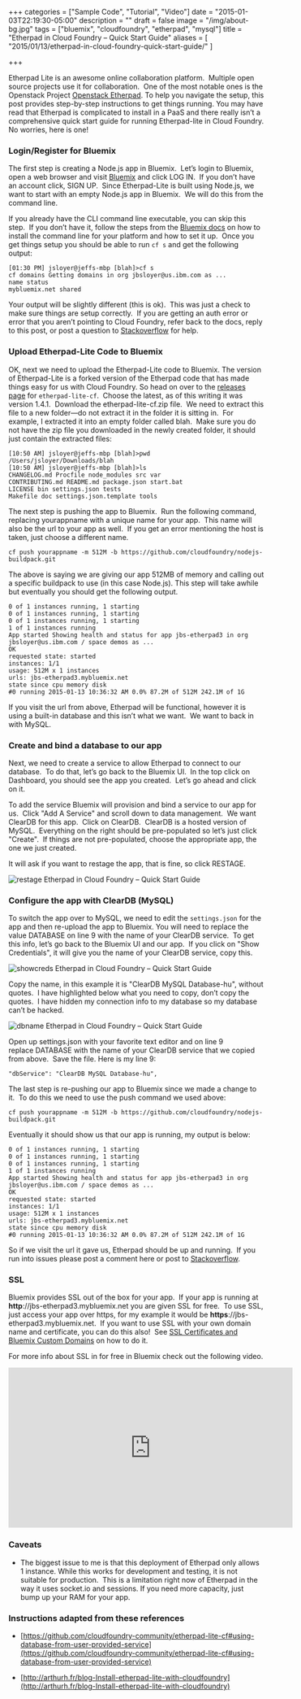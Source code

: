 +++
categories = ["Sample Code", "Tutorial", "Video"]
date = "2015-01-03T22:19:30-05:00"
description = ""
draft = false
image = "/img/about-bg.jpg"
tags = ["bluemix", "cloudfoundry", "etherpad", "mysql"]
title = "Etherpad in Cloud Foundry – Quick Start Guide"
aliases = [
    "2015/01/13/etherpad-in-cloud-foundry-quick-start-guide/"
]

+++

Etherpad Lite is an awesome online collaboration platform.  Multiple open source projects use it for collaboration.  One of the most notable ones is the Openstack Project [Openstack Etherpad](https://etherpad.openstack.org/). To help you navigate the setup, this post provides step-by-step instructions to get things running. You may have read that Etherpad is complicated to install in a PaaS and there really isn’t a comprehensive quick start guide for running Etherpad-lite in Cloud Foundry. No worries, here is one!
<!-- more -->


### Login/Register for Bluemix


The first step is creating a Node.js app in Bluemix.  Let’s login to Bluemix, open a web browser and visit [Bluemix](http://bluemix.net/) and click LOG IN.  If you don’t have an account click, SIGN UP.  Since Etherpad-Lite is built using Node.js, we want to start with an empty Node.js app in Bluemix.  We will do this from the command line.

If you already have the CLI command line executable, you can skip this step.  If you don’t have it, follow the steps from the [Bluemix docs](https://www.ng.bluemix.net/docs/#cli/index.html#cli) on how to install the command line for your platform and how to set it up.  Once you get things setup you should be able to run `cf s` and get the following output:


    [01:30 PM] jsloyer@jeffs-mbp [blah]>cf s
    cf domains Getting domains in org jbsloyer@us.ibm.com as ...
    name status
    mybluemix.net shared


Your output will be slightly different (this is ok).  This was just a check to make sure things are setup correctly.  If you are getting an auth error or error that you aren’t pointing to Cloud Foundry, refer back to the docs, reply to this post, or post a question to [Stackoverflow](http://stackoverflow.com/questions/tagged/bluemix) for help.


### Upload Etherpad-Lite Code to Bluemix


OK, next we need to upload the Etherpad-Lite code to Bluemix. The version of Etherpad-Lite is a forked version of the Etherpad code that has made things easy for us with Cloud Foundry. So head on over to the [releases page](https://github.com/cloudfoundry-community/etherpad-lite-cf/releases) for `etherpad-lite-cf`.  Choose the latest, as of this writing it was version 1.4.1.  Download the etherpad-lite-cf.zip file.  We need to extract this file to a new folder—do not extract it in the folder it is sitting in.  For example, I extracted it into an empty folder called blah.  Make sure you do not have the zip file you downloaded in the newly created folder, it should just contain the extracted files:


    [10:50 AM] jsloyer@jeffs-mbp [blah]>pwd
    /Users/jsloyer/Downloads/blah
    [10:50 AM] jsloyer@jeffs-mbp [blah]>ls
    CHANGELOG.md Procfile node_modules src var
    CONTRIBUTING.md README.md package.json start.bat
    LICENSE bin settings.json tests
    Makefile doc settings.json.template tools



The next step is pushing the app to Bluemix.  Run the following command, replacing yourappname with a unique name for your app.  This name will also be the url to your app as well.  If you get an error mentioning the host is taken, just choose a different name.

```
cf push yourappname -m 512M -b https://github.com/cloudfoundry/nodejs-buildpack.git
```

The above is saying we are giving our app 512MB of memory and calling out a specific buildpack to use (in this case Node.js). This step will take awhile but eventually you should get the following output.


    0 of 1 instances running, 1 starting
    0 of 1 instances running, 1 starting
    0 of 1 instances running, 1 starting
    1 of 1 instances running
    App started Showing health and status for app jbs-etherpad3 in org jbsloyer@us.ibm.com / space demos as ...
    OK
    requested state: started
    instances: 1/1
    usage: 512M x 1 instances
    urls: jbs-etherpad3.mybluemix.net
    state since cpu memory disk
    #0 running 2015-01-13 10:36:32 AM 0.0% 87.2M of 512M 242.1M of 1G


If you visit the url from above, Etherpad will be functional, however it is using a built-in database and this isn’t what we want.  We want to back in with MySQL.


### Create and bind a database to our app


Next, we need to create a service to allow Etherpad to connect to our database.  To do that, let’s go back to the Bluemix UI.  In the top click on Dashboard, you should see the app you created.  Let’s go ahead and click on it.

To add the service Bluemix will provision and bind a service to our app for us.  Click "Add A Service" and scroll down to data management.  We want ClearDB for this app.  Click on ClearDB.  ClearDB is a hosted version of MySQL.  Everything on the right should be pre-populated so let’s just click "Create".  If things are not pre-populated, choose the appropriate app, the one we just created.

It will ask if you want to restage the app, that is fine, so click RESTAGE.

![restage Etherpad in Cloud Foundry – Quick Start Guide](/images/2015/06/restage.jpg)


### Configure the app with ClearDB (MySQL)


To switch the app over to MySQL, we need to edit the `settings.json` for the app and then re-upload the app to Bluemix. You will need to replace the value DATABASE on line 9 with the name of your ClearDB service.  To get this info, let’s go back to the Bluemix UI and our app.  If you click on "Show Credentials", it will give you the name of your ClearDB service, copy this.

![showcreds Etherpad in Cloud Foundry – Quick Start Guide](/images/2015/06/showcreds.jpg)

Copy the name, in this example it is "ClearDB MySQL Database-hu", without quotes.  I have highlighted below what you need to copy, don’t copy the quotes.  I have hidden my connection info to my database so my database can’t be hacked.

![dbname Etherpad in Cloud Foundry – Quick Start Guide](/images/2015/06/dbname.jpg)

Open up settings.json with your favorite text editor and on line 9 replace DATABASE with the name of your ClearDB service that we copied from above.  Save the file. Here is my line 9:
```
"dbService": "ClearDB MySQL Database-hu",
```

The last step is re-pushing our app to Bluemix since we made a change to it.  To do this we need to use the push command we used above:

```
cf push yourappname -m 512M -b https://github.com/cloudfoundry/nodejs-buildpack.git
```

Eventually it should show us that our app is running, my output is below:


    0 of 1 instances running, 1 starting
    0 of 1 instances running, 1 starting
    0 of 1 instances running, 1 starting
    1 of 1 instances running
    App started Showing health and status for app jbs-etherpad3 in org jbsloyer@us.ibm.com / space demos as ...
    OK
    requested state: started
    instances: 1/1
    usage: 512M x 1 instances
    urls: jbs-etherpad3.mybluemix.net
    state since cpu memory disk
    #0 running 2015-01-13 10:36:32 AM 0.0% 87.2M of 512M 242.1M of 1G


So if we visit the url it gave us, Etherpad should be up and running.  If you run into issues please post a comment here or post to [Stackoverflow](http://stackoverflow.com/questions/tagged/bluemix).


### SSL


Bluemix provides SSL out of the box for your app.  If your app is running at **http**://jbs-etherpad3.mybluemix.net you are given SSL for free.  To use SSL, just access your app over https, for my example it would be **https**://jbs-etherpad3.mybluemix.net.  If you want to use SSL with your own domain name and certificate, you can do this also!  See [SSL Certificates and Bluemix Custom Domains](https://jeffsloyer.io/2014/08/18/inbound-ssl-in-bluemix/) on how to do it.

For more info about SSL in for free in Bluemix check out the following video.

<iframe width="560" height="315" src="https://www.youtube.com/embed/3Y0wLQcXbQ0" frameborder="0" allowfullscreen></iframe>


### Caveats






  * The biggest issue to me is that this deployment of Etherpad only allows 1 instance. While this works for development and testing, it is not suitable for production.  This is a limitation right now of Etherpad in the way it uses socket.io and sessions. If you need more capacity, just bump up your RAM for your app.




### Instructions adapted from these references






  * [https://github.com/cloudfoundry-community/etherpad-lite-cf#using-database-from-user-provided-service](https://github.com/cloudfoundry-community/etherpad-lite-cf#using-database-from-user-provided-service)


  * [http://arthurh.fr/blog-Install-etherpad-lite-with-cloudfoundry](http://arthurh.fr/blog-Install-etherpad-lite-with-cloudfoundry)



